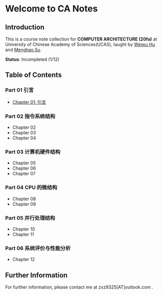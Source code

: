 # Welcome to CA Notes

## Introduction

This is a course note collection for **COMPUTER ARCHITECTURE (20fa)** at University of Chinese Academy of Sciences(UCAS), taught by [Weiwu Hu](http://people.ucas.ac.cn/~huweiwu) and [Menghao Su](https://chuan-325.github.io/ca-20fa/).

<!-- Menghao Su's Homepage is missing -->

**Status**: Incompleted (1/12)

## Table of Contents

### Part 01 引言

- [Chapter 01: 引言](chap_01.md)

### Part 02 指令系统结构

- Chapter 02
- Chapter 03
- Chapter 04

### Part 03 计算机硬件结构

- Chapter 05
- Chapter 06
- Chapter 07

### Part 04 CPU 的微结构

- Chapter 08
- Chapter 09

### Part 05 并行处理结构

- Chapter 10
- Chapter 11

### Part 06 系统评价与性能分析

- Chapter 12

## Further Information

For further information, please contact me at zxz9325[AT]outlook.com .
